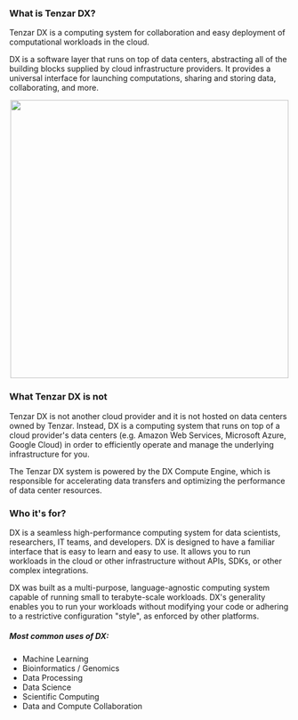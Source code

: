 <style scoped>
  .arch-image {
    padding-top: 20px;
    width: 55%;
    display: block;
    margin: 0 auto;
  }
  @media (max-width: 992px) {
      .arch-image {
          width: 90%;
      }
  }
  </style>

### What is Tenzar DX?

Tenzar DX is a computing system for collaboration and easy deployment of computational workloads in the cloud.

DX is a software layer that runs on top of data centers, abstracting all of the building blocks supplied by cloud infrastructure providers. It provides a universal interface for launching computations, sharing and storing data, collaborating, and more.

<center>
  <img class="arc-image" src="https://s3.amazonaws.com/assets.tenzar.com/docs/overview-stack.png" width="500"/>
</center>

### What Tenzar DX is not

Tenzar DX is not another cloud provider and it is not hosted on data centers owned by Tenzar. Instead, DX is a computing system that runs on top of a cloud provider's data centers (e.g. Amazon Web Services, Microsoft Azure, Google Cloud) in order to efficiently operate and manage the underlying infrastructure for you.

The Tenzar DX system is powered by the DX Compute Engine, which is responsible for accelerating data transfers and optimizing the performance of data center resources.

### Who it's for?

DX is a seamless high-performance computing system for data scientists, researchers, IT teams, and developers. DX is designed to have a familiar interface that is easy to learn and easy to use. It allows you to run workloads in the cloud or other infrastructure without APIs, SDKs, or other complex integrations.

DX was built as a multi-purpose, language-agnostic computing system capable of running small to terabyte-scale workloads. DX's generality enables you to run your workloads without modifying your code or adhering to a restrictive configuration "style", as enforced by other platforms.

##### Most common uses of DX:

* Machine Learning
* Bioinformatics / Genomics
* Data Processing
* Data Science
* Scientific Computing
* Data and Compute Collaboration

